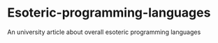 # Esoteric-programming-languages
An university article about overall esoteric programming languages
